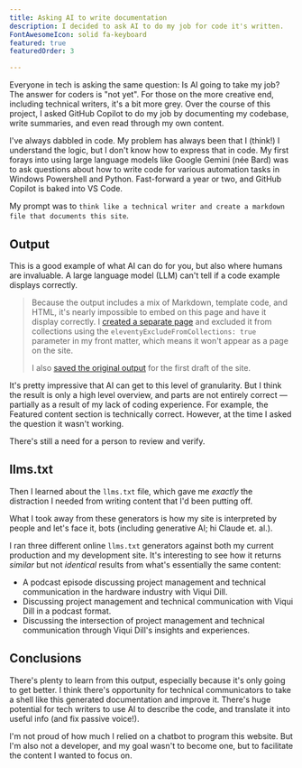 ```yaml
---
title: Asking AI to write documentation
description: I decided to ask AI to do my job for code it's written.
FontAwesomeIcon: solid fa-keyboard
featured: true
featuredOrder: 3

---
```


Everyone in tech is asking the same question: Is AI going to take my job? The answer for coders is "not yet". For those on the more creative end, including technical writers, it's a bit more grey. Over the course of this project, I asked GitHub Copilot to do my job by documenting my codebase, write summaries, and even read through my own content.

I've always dabbled in code. My problem has always been that I (think!) I understand the logic, but I don't know how to express that in code. My first forays into using large language models like Google Gemini (n&#233;e Bard) was to ask questions about how to write code for various automation tasks in Windows Powershell and Python. Fast-forward a year or two, and GitHub Copilot is baked into VS Code.

My prompt was to `think like a technical writer and create a markdown file that documents this site`.

## Output

This is a good example of what AI can do for you, but also where humans are invaluable. A large language model (LLM) can't tell if a code example displays correctly.

> Because the output includes a mix of Markdown, template code, and HTML, it's nearly impossible to embed on this page and have it display correctly. I [created a separate page](/static-site-transformation/ai-doc-output) and excluded it from collections using the `eleventyExcludeFromCollections: true` parameter in my front matter, which means it won't appear as a page on the site.
>
> I also [saved the original output](/static-site-transformation/ai-doc-output-orig) for the first draft of the site.

It's pretty impressive that AI can get to this level of granularity. But I think the result is only a high level overview, and parts are not entirely correct &mdash; partially as a result of my lack of coding experience. For example, the Featured content section is technically correct. However, at the time I asked the question it wasn't working.

There's still a need for a person to review and verify.

## llms.txt

Then I learned about the `llms.txt` file, which gave me *exactly* the distraction I needed from writing content that I'd been putting off.

What I took away from these generators is how my site is interpreted by people and let's face it, bots (including generative AI; hi Claude et. al.).

I ran three different online `llms.txt` generators against both my current production and my development site. It's interesting to see how it returns *similar* but not *identical* results from what's essentially the same content:

- A podcast episode discussing project management and technical communication in the hardware industry with Viqui Dill.
- Discussing project management and technical communication with Viqui Dill in a podcast format.
- Discussing the intersection of project management and technical communication through Viqui Dill's insights and experiences.

## Conclusions

There's plenty to learn from this output, especially because it's only going to get better. I think there's opportunity for technical communicators to take a shell like this generated documentation and improve it. There's huge potential for tech writers to use AI to describe the code, and translate it into useful info (and fix passive voice!).

I'm not proud of how much I relied on a chatbot to program this website. But I'm also not a developer, and my goal wasn't to become one, but to facilitate the content I wanted to focus on.